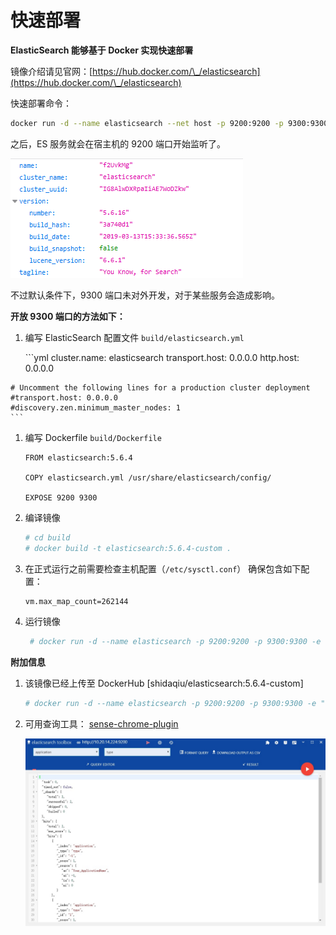 # 快速部署

**ElasticSearch 能够基于 Docker 实现快速部署**

镜像介绍请见官网：[https://hub.docker.com/\_/elasticsearch](https://hub.docker.com/\_/elasticsearch)

快速部署命令：

```bash
docker run -d --name elasticsearch --net host -p 9200:9200 -p 9300:9300 -e "discovery.type=single-node" elasticsearch:5
```

之后，ES 服务就会在宿主机的 9200 端口开始监听了。

![elasticsearch](https://raw.githubusercontent.com/SataQiu/awesome-research/master/images/elasticsearch-preview.png)

不过默认条件下，9300 端口未对外开发，对于某些服务会造成影响。

**开放 9300 端口的方法如下：**

1.  编写 ElasticSearch 配置文件 `build/elasticsearch.yml`

    \`\`\`yml cluster.name: elasticsearch transport.host: 0.0.0.0 http.host: 0.0.0.0

````
# Uncomment the following lines for a production cluster deployment
#transport.host: 0.0.0.0
#discovery.zen.minimum_master_nodes: 1
```
````

1.  编写 Dockerfile `build/Dockerfile`

    ```
    FROM elasticsearch:5.6.4

    COPY elasticsearch.yml /usr/share/elasticsearch/config/

    EXPOSE 9200 9300
    ```
2.  编译镜像

    ```bash
    # cd build
    # docker build -t elasticsearch:5.6.4-custom .
    ```
3.  在正式运行之前需要检查主机配置（`/etc/sysctl.conf`） 确保包含如下配置：

    ```bash
    vm.max_map_count=262144
    ```
4.  运行镜像

    ```bash
     # docker run -d --name elasticsearch -p 9200:9200 -p 9300:9300 -e "discovery.type=single-node" elasticsearch:5.6.4-custom
    ```

**附加信息**

1.  该镜像已经上传至 DockerHub \[shidaqiu/elasticsearch:5.6.4-custom]

    ```bash
    # docker run -d --name elasticsearch -p 9200:9200 -p 9300:9300 -e "discovery.type=single-node" shidaqiu/elasticsearch:5.6.4-custom
    ```
2.  可用查询工具： [sense-chrome-plugin](https://chrome.google.com/webstore/detail/elasticsearch-toolbox/focdbmjgdonlpdknobfghplhmafpgfbp?hl=zh\_CN)

    ![sense](https://raw.githubusercontent.com/SataQiu/awesome-research/master/images/elasticsearch-sense.jpg)
